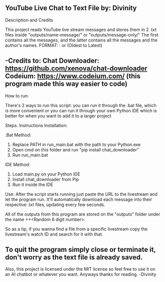 YouTube Live Chat to Text File
by: Divinity
--------------------------------------------------------------------------
Description and Credits

This project reads YouTube live stream messages and stores them in 2
.txt files inside "outputs/name-message/" or "outputs/message-only/"
The first contains all the messages, and the latter contains all the
messages and the author's names.
FORMAT: <author>:   <message> or <message> (Oldest to Latest)

-Credits to:
Chat Downloader: https://github.com/xenova/chat-downloader
Codeium: https://www.codeium.com/ (this program made this way easier to code)
--------------------------------------------------------------------------
How to run:

There's 2 ways to run this script:
you can run it through the .bat file, which is more
convenient or you can run it through your own Python IDE
which is better for when you want to add it to a larger project

Steps. Instructions
Installation:

.Bat Method:
1. Replace PATH in run_main.bat with the path to your Python.exe
2. Open cmd on this folder and run "pip install chat_downloader"
3. Run run_main.bat

IDE Method:
1. Load main.py on your Python IDE
2. Install chat_downloader from Pip
3. Run it inside the IDE

Use:
After the script starts running just paste the URL to the livestream
and let the program run. It'll automatically download each message
into their respective .txt files, updating every few seconds.

All of the outputs from this program are stored on the "outputs" folder
under the name <type>+<YouTube Watch ID>+<Random 6 digit number>.

So as a tip, if you wanna find a file from a specific livestream
copy the livestream's watch ID and search for it with that.

To quit the program simply close or terminate it, don't worry as
the text file is already saved.
--------------------------------------------------------------------------
Also, this project is licensed under the MIT license so feel free
to use it on an AI chatbot or whatever you want.
Anyways thanks for reading.
-Divinity
